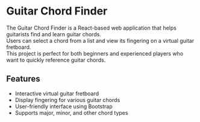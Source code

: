 # Guitar Chord Finder

The Guitar Chord Finder is a React-based web application that helps guitarists find and learn guitar chords. 
<br>
Users can select a chord from a list and view its fingering on a virtual guitar fretboard. 
<br>
This project is perfect for both beginners and experienced players who want to quickly reference guitar chords.

## Features

- Interactive virtual guitar fretboard
- Display fingering for various guitar chords
- User-friendly interface using Bootstrap
- Supports major, minor, and other chord types
